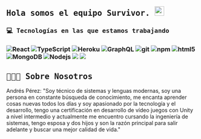 <h2><samp> Hola somos el equipo Survivor. </samp><img src="https://github.com/souvikguria98/souvikguria98/blob/master/Hi.gif" width="25"></h2>
<p></p>

<h3> <samp>💻 Tecnologías en las que estamos trabajando</samp><h3>
<p>
<img alt="React" src="https://img.shields.io/badge/-React-45b8d8?style=flat-square&logo=react&logoColor=white" />
<img alt="TypeScript" src="https://img.shields.io/badge/-TypeScript-007ACC?style=flat-square&logo=typescript&logoColor=white" />
<img alt="Heroku" src="https://img.shields.io/badge/-Heroku-430098?style=flat-square&logo=heroku&logoColor=white" />
<img alt="GraphQL" src="https://img.shields.io/badge/-GraphQL-E10098?style=flat-square&logo=graphql&logoColor=white" />
<img alt="git" src="https://img.shields.io/badge/-Git-F05032?style=flat-square&logo=git&logoColor=white" />
<img alt="npm" src="https://img.shields.io/badge/-NPM-CB3837?style=flat-square&logo=npm&logoColor=white" />
<img alt="html5" src="https://img.shields.io/badge/-HTML5-E34F26?style=flat-square&logo=html5&logoColor=white" />
<img alt="MongoDB" src="https://img.shields.io/badge/-MongoDB-13aa52?style=flat-square&logo=mongodb&logoColor=white" />
<img alt="Nodejs" src="https://img.shields.io/badge/-Nodejs-43853d?style=flat-square&logo=Node.js&logoColor=white" />
<img src="https://img.shields.io/badge/css3%20-%231572B6.svg?&style=flat-square&logo=css3&logoColor=white"/>
<img src="https://img.shields.io/badge/javascript%20-%23323330.svg?&style=flat-square&logo=javascript&logoColor=%23F7DF1E"/>
<p>
  
<h2><samp>👨🏻‍💻 Sobre Nosotros</samp></h2>

  
<p>Andrés Pérez: "Soy técnico de sistemas y lenguas modernas, soy una persona en constante búsqueda de conocimiento, me encanta aprender cosas nuevas todos los días y soy apasionado por la tecnología y el desarrollo, tengo una certificación en desarrollo de vídeo juegos con Unity a nivel intermedio y actualmente me encuentro cursando la ingeniería de sistemas, tengo esposa y dos hijos y son la razón principal para salir adelante y buscar una mejor calidad de vida."<p/>
